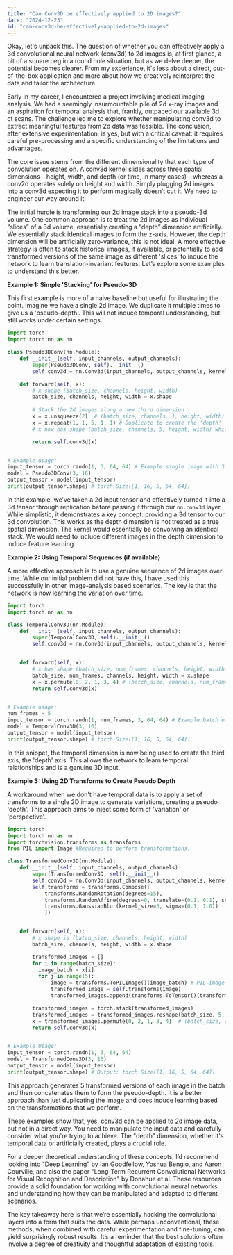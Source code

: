 ```yaml
---
title: "Can Conv3D be effectively applied to 2D images?"
date: "2024-12-23"
id: "can-conv3d-be-effectively-applied-to-2d-images"
---
```


Okay, let's unpack this. The question of whether you can effectively apply a 3d convolutional neural network (conv3d) to 2d images is, at first glance, a bit of a square peg in a round hole situation, but as we delve deeper, the potential becomes clearer. From my experience, it's less about a direct, out-of-the-box application and more about how we creatively reinterpret the data and tailor the architecture.

Early in my career, I encountered a project involving medical imaging analysis. We had a seemingly insurmountable pile of 2d x-ray images and an aspiration for temporal analysis that, frankly, outpaced our available 3d ct scans. The challenge led me to explore whether manipulating conv3d to extract meaningful features from 2d data was feasible. The conclusion, after extensive experimentation, is yes, but with a critical caveat: it requires careful pre-processing and a specific understanding of the limitations and advantages.

The core issue stems from the different dimensionality that each type of convolution operates on. A conv3d kernel slides across three spatial dimensions – height, width, and depth (or time, in many cases) – whereas a conv2d operates solely on height and width. Simply plugging 2d images into a conv3d expecting it to perform magically doesn’t cut it. We need to engineer our way around it.

The initial hurdle is transforming our 2d image stack into a pseudo-3d volume. One common approach is to treat the 2d images as individual “slices” of a 3d volume, essentially creating a “depth” dimension artificially. We essentially stack identical images to form the z-axis. However, the depth dimension will be artificially zero-variance, this is not ideal. A more effective strategy is often to stack historical images, if available, or potentially to add transformed versions of the same image as different 'slices' to induce the network to learn translation-invariant features. Let’s explore some examples to understand this better.

**Example 1: Simple 'Stacking' for Pseudo-3D**

This first example is more of a naive baseline but useful for illustrating the point. Imagine we have a single 2d image. We duplicate it multiple times to give us a 'pseudo-depth'. This will not induce temporal understanding, but still works under certain settings.

```python
import torch
import torch.nn as nn

class Pseudo3DConv(nn.Module):
    def __init__(self, input_channels, output_channels):
        super(Pseudo3DConv, self).__init__()
        self.conv3d = nn.Conv3d(input_channels, output_channels, kernel_size=(3,3,3), padding=1)

    def forward(self, x):
        # x shape (batch_size, channels, height, width)
        batch_size, channels, height, width = x.shape
        
        # Stack the 2d images along a new third dimension
        x = x.unsqueeze(2)  # (batch_size, channels, 1, height, width)
        x = x.repeat(1, 1, 5, 1, 1) # Duplicate to create the 'depth'
        # x now has shape (batch_size, channels, 5, height, width) which is 3D

        return self.conv3d(x)


# Example usage:
input_tensor = torch.randn(1, 3, 64, 64) # Example single image with 3 color channels, 64x64 pixel
model = Pseudo3DConv(3, 16)
output_tensor = model(input_tensor)
print(output_tensor.shape) # torch.Size([1, 16, 5, 64, 64])
```

In this example, we’ve taken a 2d input tensor and effectively turned it into a 3d tensor through replication before passing it through our `nn.conv3d` layer. While simplistic, it demonstrates a key concept: providing a 3d tensor to our 3d convolution. This works as the depth dimension is not treated as a true spatial dimension. The kernel would essentially be convolving an identical stack. We would need to include different images in the depth dimension to induce feature learning.

**Example 2: Using Temporal Sequences (if available)**

A more effective approach is to use a genuine sequence of 2d images over time. While our initial problem did not have this, I have used this successfully in other image-analysis based scenarios. The key is that the network is now learning the variation over time.

```python
import torch
import torch.nn as nn

class TemporalConv3D(nn.Module):
    def __init__(self, input_channels, output_channels):
        super(TemporalConv3D, self).__init__()
        self.conv3d = nn.Conv3d(input_channels, output_channels, kernel_size=(3,3,3), padding=1)


    def forward(self, x):
        # x has shape (batch_size, num_frames, channels, height, width)
        batch_size, num_frames, channels, height, width = x.shape
        x = x.permute(0, 2, 1, 3, 4) # (batch_size, channels, num_frames, height, width)
        return self.conv3d(x)


# Example usage:
num_frames = 5
input_tensor = torch.randn(1, num_frames, 3, 64, 64) # Example batch of 5 frames with 3 color channels
model = TemporalConv3D(3, 16)
output_tensor = model(input_tensor)
print(output_tensor.shape) # torch.Size([1, 16, 5, 64, 64])
```

In this snippet, the temporal dimension is now being used to create the third axis, the 'depth' axis. This allows the network to learn temporal relationships and is a genuine 3D input.

**Example 3: Using 2D Transforms to Create Pseudo Depth**

A workaround when we don't have temporal data is to apply a set of transforms to a single 2D image to generate variations, creating a pseudo 'depth'. This approach aims to inject some form of 'variation' or 'perspective'.

```python
import torch
import torch.nn as nn
import torchvision.transforms as transforms
from PIL import Image #Required to perform transformations.

class TransformedConv3D(nn.Module):
    def __init__(self, input_channels, output_channels):
        super(TransformedConv3D, self).__init__()
        self.conv3d = nn.Conv3d(input_channels, output_channels, kernel_size=(3,3,3), padding=1)
        self.transforms = transforms.Compose([
            transforms.RandomRotation(degrees=15),
            transforms.RandomAffine(degrees=0, translate=(0.1, 0.1), scale=(0.9, 1.1), shear=0.1),
            transforms.GaussianBlur(kernel_size=3, sigma=(0.1, 1.0))
            ])


    def forward(self, x):
        # x shape is (batch_size, channels, height, width)
        batch_size, channels, height, width = x.shape

        transformed_images = []
        for i in range(batch_size):
          image_batch = x[i]
          for j in range(5):
              image = transforms.ToPILImage()(image_batch) # PIL image expected by the transforms library
              transformed_image = self.transforms(image)
              transformed_images.append(transforms.ToTensor()(transformed_image))

        transformed_images = torch.stack(transformed_images)
        transformed_images = transformed_images.reshape(batch_size, 5, channels, height, width) # (batch_size, 5, channels, height, width)
        x = transformed_images.permute(0, 2, 1, 3, 4)  # (batch_size, channels, 5, height, width)
        return self.conv3d(x)


# Example Usage:
input_tensor = torch.randn(1, 3, 64, 64)
model = TransformedConv3D(3, 16)
output_tensor = model(input_tensor)
print(output_tensor.shape) # Output: torch.Size([1, 16, 5, 64, 64])
```

This approach generates 5 transformed versions of each image in the batch and then concatenates them to form the pseudo-depth. It is a better approach than just duplicating the image and does induce learning based on the transformations that we perform.

These examples show that, yes, conv3d can be applied to 2d image data, but not in a direct way. You need to manipulate the input data and carefully consider what you're trying to achieve. The "depth" dimension, whether it's temporal data or artificially created, plays a crucial role.

For a deeper theoretical understanding of these concepts, I’d recommend looking into “Deep Learning” by Ian Goodfellow, Yoshua Bengio, and Aaron Courville, and also the paper "Long-Term Recurrent Convolutional Networks for Visual Recognition and Description" by Donahue et al. These resources provide a solid foundation for working with convolutional neural networks and understanding how they can be manipulated and adapted to different scenarios.

The key takeaway here is that we’re essentially hacking the convolutional layers into a form that suits the data. While perhaps unconventional, these methods, when combined with careful experimentation and fine-tuning, can yield surprisingly robust results. It’s a reminder that the best solutions often involve a degree of creativity and thoughtful adaptation of existing tools.
